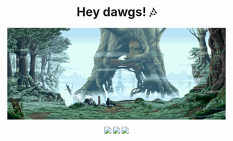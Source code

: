 <h1 align="center">Hey dawgs! 🎶</h1>

<p align="center"><img src="NW0mK39.gif" alt="uwu"></p>
<p align="center">
  <img src="https://api.visitorbadge.io/api/visitors?path=whatcolorisyourbugati&countColor=%23e37383">
  <img src="https://img.shields.io/github/followers/whatcolorisyourbugati?color=e37383&style=for-the-badge&logo=github&label=Follow">
  <img src="https://img.shields.io/github/stars/whatcolorisyourbugati?color=f429ff&style=for-the-badge&logo=github&label=Stars">
</p>
